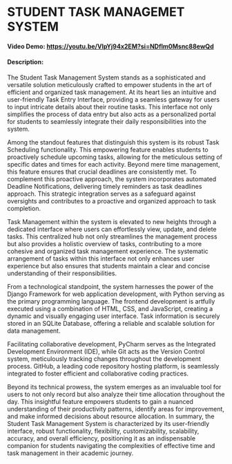 # STUDENT TASK MANAGEMET SYSTEM
#### Video Demo:  https://youtu.be/VlpYj94x2EM?si=NDflm0Msnc88ewQd
#### Description:
The Student Task Management System stands as a sophisticated and versatile solution meticulously crafted to empower students in the art of efficient and organized task management. At its heart lies an intuitive and user-friendly Task Entry Interface, providing a seamless gateway for users to input intricate details about their routine tasks. This interface not only simplifies the process of data entry but also acts as a personalized portal for students to seamlessly integrate their daily responsibilities into the system.

Among the standout features that distinguish this system is its robust Task Scheduling functionality. This empowering feature enables students to proactively schedule upcoming tasks, allowing for the meticulous setting of specific dates and times for each activity. Beyond mere time management, this feature ensures that crucial deadlines are consistently met. To complement this proactive approach, the system incorporates automated Deadline Notifications, delivering timely reminders as task deadlines approach. This strategic integration serves as a safeguard against oversights and contributes to a proactive and organized approach to task completion.

Task Management within the system is elevated to new heights through a dedicated interface where users can effortlessly view, update, and delete tasks. This centralized hub not only streamlines the management process but also provides a holistic overview of tasks, contributing to a more cohesive and organized task management experience. The systematic arrangement of tasks within this interface not only enhances user experience but also ensures that students maintain a clear and concise understanding of their responsibilities.

From a technological standpoint, the system harnesses the power of the Django Framework for web application development, with Python serving as the primary programming language. The frontend development is artfully executed using a combination of HTML, CSS, and JavaScript, creating a dynamic and visually engaging user interface. Task information is securely stored in an SQLite Database, offering a reliable and scalable solution for data management.

Facilitating collaborative development, PyCharm serves as the Integrated Development Environment (IDE), while Git acts as the Version Control system, meticulously tracking changes throughout the development process. GitHub, a leading code repository hosting platform, is seamlessly integrated to foster efficient and collaborative coding practices.

Beyond its technical prowess, the system emerges as an invaluable tool for users to not only record but also analyze their time allocation throughout the day. This insightful feature empowers students to gain a nuanced understanding of their productivity patterns, identify areas for improvement, and make informed decisions about resource allocation. In summary, the Student Task Management System is characterized by its user-friendly interface, robust functionality, flexibility, customizability, scalability, accuracy, and overall efficiency, positioning it as an indispensable companion for students navigating the complexities of effective time and task management in their academic journey.
